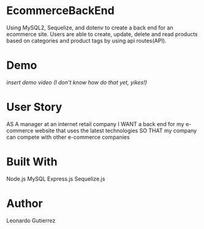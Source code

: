 # EcommerceBackEnd
Using MySQL2, Sequelize, and dotenv to create a back end for an ecommerce site. Users are able to create, update, delete and read products based on categories and product tags by using api routes(API). 


# Demo
*insert demo video (I don't know how do that yet, yikes!)*

# User Story
AS A manager at an internet retail company
I WANT a back end for my e-commerce website that uses the latest technologies
SO THAT my company can compete with other e-commerce companies


# Built With 
Node.js
MySQL
Express.js
Sequelize.js 

# Author 
Leonardo Gutierrez